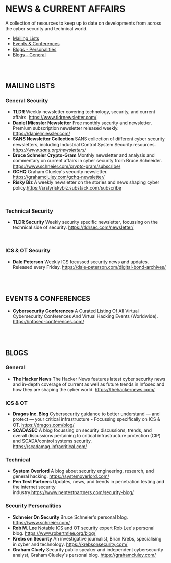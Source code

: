 # NEWS & CURRENT AFFAIRS
A collection of resources to keep up to date on developments from across the cyber security and technical world.
<br/>

- [Mailing Lists](#mailing)
- [Events & Conferences](#events)
- [Blogs - Personalities](#blog-p)
- [Blogs - General](#blog-g)
<br/>
<br/>

<a name="mailing"></a>
## MAILING LISTS
### General Security
* **TLDR** Weekly newsletter covering technology, security, and current affairs. https://www.tldrnewsletter.com/
* **Daniel Miessler Newsletter** Free monthly security and newsletter. Premium subscription newsletter released weekly. https://danielmiessler.com/
* **SANS Newsletter Collection** SANS collection of different cyber security newsletters, including Industrial Control System Security resources. _https://www.sans.org/newsletters/_
* **Bruce Schneier Crypto-Gram** Monthly newsletter and analysis and commentary on current affairs in cyber security from Bruce Schneider. https://www.schneier.com/crypto-gram/subscribe/
* **GCHQ** Graham Clueley's security newsletter. https://grahamcluley.com/gchq-newsletter/
* **Risky Biz** A weekly newsletter on the stories and news shaping cyber policy.https://srslyriskybiz.substack.com/subscribe
<br/>

### Technical Security
* **TLDR Security** Weekly security specific newsletter, focussing on the technical side of security. https://tldrsec.com/newsletter/
<br/>

### ICS & OT Security
* **Dale Peterson** Weekly ICS focussed security news and updates. Released every Friday. https://dale-peterson.com/digital-bond-archives/
<br/>
<br/>


<a name="events"></a>
## EVENTS & CONFERENCES
* **Cybersecurity Conferences** A Curated Listing Of All Virtual Cybersecurity Conferences And Virtual Hacking Events (Worldwide). https://infosec-conferences.com/
<br/>
<br/>



<a name="blog-p"></a>
## BLOGS 
### General
* **The Hacker News** The Hacker News features latest cyber security news and in-depth coverage of current as well as future trends in Infosec and how they are shaping the cyber world. https://thehackernews.com/

### ICS & OT
* **Dragos Inc. Blog** Cybersecurity guidance to better understand — and protect — your critical infrastructure - Focussing specifically on ICS & OT. https://dragos.com/blog/
* **SCADASEC** A blog focussing on security discussions, trends, and overall discussions pertaining to critical infrastructure protection (CIP) and SCADA/control systems security. https://scadamag.infracritical.com/




### Technical
* **System Overlord** A blog about security engineering, research, and general hacking. https://systemoverlord.com/
* **Pen Test Partners** Updates, news, and trends in penetration testing and the internet security industry.https://www.pentestpartners.com/security-blog/


### Security Personalities
* **Schneier On Security** Bruce Schneier's personal blog. https://www.schneier.com/
* **Rob M. Lee** Notable ICS and OT security expert Rob Lee's personal blog. https://www.robertmlee.org/blog/
* **Krebs on Security** An investigative journalist, Brian Krebs, specialising in cyber and technology. https://krebsonsecurity.com/
* **Graham Cluely** Security public speaker and independent cybersecurity analyst, Graham Clueley's personal blog. https://grahamcluley.com/


<br/>
<br/>



